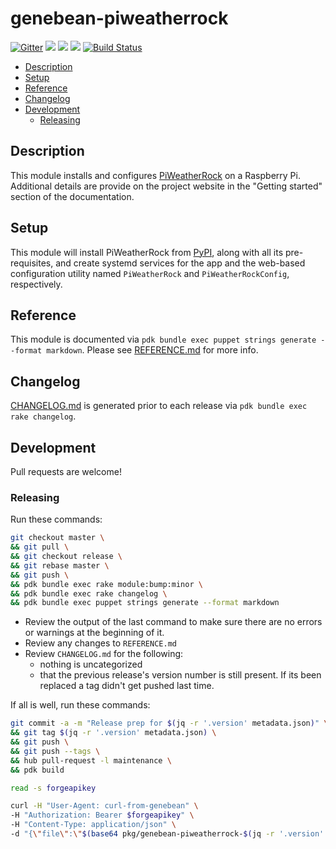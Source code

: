 # genebean-piweatherrock

[![Gitter](https://badges.gitter.im/PiWeatherRock/community.svg)](https://gitter.im/PiWeatherRock/community?utm_source=badge&utm_medium=badge&utm_campaign=pr-badge)
![](https://img.shields.io/puppetforge/pdk-version/genebean/piweatherrock.svg?style=popout)
![](https://img.shields.io/puppetforge/v/genebean/piweatherrock.svg?style=popout)
![](https://img.shields.io/puppetforge/dt/genebean/piweatherrock.svg?style=popout)
[![Build Status](https://travis-ci.com/genebean/genebean-piweatherrock.svg?branch=master)](https://travis-ci.com/genebean/genebean-piweatherrock)

- [Description](#description)
- [Setup](#setup)
- [Reference](#reference)
- [Changelog](#changelog)
- [Development](#development)
  - [Releasing](#releasing)

## Description

This module installs and configures [PiWeatherRock](https://piweatherrock.technicalissues.us) on a Raspberry Pi. Additional details are provide on the project website in the "Getting started" section of the documentation.

## Setup

This module will install PiWeatherRock from [PyPI](https://pypi.org/project/piweatherrock/), along with all its pre-requisites, and create systemd services for the app and the web-based configuration utility named `PiWeatherRock` and `PiWeatherRockConfig`, respectively.

## Reference

This module is documented via `pdk bundle exec puppet strings generate --format markdown`. Please see [REFERENCE.md](REFERENCE.md) for more info.

## Changelog

[CHANGELOG.md](CHANGELOG.md) is generated prior to each release via `pdk bundle exec rake changelog`.

## Development

Pull requests are welcome!

### Releasing

Run these commands:

```bash
git checkout master \
&& git pull \
&& git checkout release \
&& git rebase master \
&& git push \
&& pdk bundle exec rake module:bump:minor \
&& pdk bundle exec rake changelog \
&& pdk bundle exec puppet strings generate --format markdown
```

- Review the output of the last command to make sure there are no errors or warnings at the beginning of it.
- Review any changes to `REFERENCE.md`
- Review `CHANGELOG.md` for the following:
  - nothing is uncategorized
  - that the previous release's version number is still present.
    If its been replaced a tag didn't get pushed last time.

If all is well, run these commands:

```bash
git commit -a -m "Release prep for $(jq -r '.version' metadata.json)" \
&& git tag $(jq -r '.version' metadata.json) \
&& git push \
&& git push --tags \
&& hub pull-request -l maintenance \
&& pdk build

read -s forgeapikey

curl -H "User-Agent: curl-from-genebean" \
-H "Authorization: Bearer $forgeapikey" \
-H "Content-Type: application/json" \
-d "{\"file\":\"$(base64 pkg/genebean-piweatherrock-$(jq -r '.version' metadata.json).tar.gz)\"}" https://forgeapi.puppet.com/v3/releases
```
